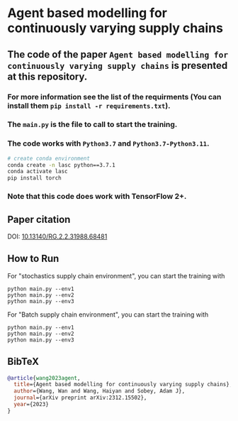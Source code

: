# Agent based modelling for continuously varying supply chains

## The code of the paper `Agent based modelling for continuously varying supply chains` is presented at this repository.

###  For more information see the list of the requirments (You can install them `pip install -r requirements.txt`). 
###  The `main.py` is the file to call to start the training.
### The code works with `Python3.7` and `Python3.7-Python3.11`. 
``` Bash
# create conda environment
conda create -n lasc python==3.7.1
conda activate lasc
pip install torch
```
### Note that this code does work with TensorFlow 2+. 
## Paper citation

DOI: [10.13140/RG.2.2.31988.68481](https://arxiv.org/abs/2312.15502)

## How to Run
For "stochastics supply chain environment", you can start the training with
```
python main.py --env1
python main.py --env2
python main.py --env3
```

For "Batch  supply chain environment", you can start the training with
```
python main.py --env1
python main.py --env2
python main.py --env3
```



## BibTeX

```bibtex
@article{wang2023agent,
  title={Agent based modelling for continuously varying supply chains},
  author={Wang, Wan and Wang, Haiyan and Sobey, Adam J},
  journal={arXiv preprint arXiv:2312.15502},
  year={2023}
}
```
